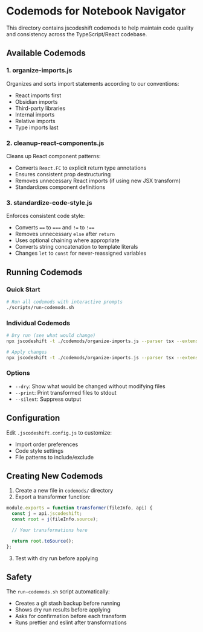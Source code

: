 # Codemods for Notebook Navigator

This directory contains jscodeshift codemods to help maintain code quality and
consistency across the TypeScript/React codebase.

## Available Codemods

### 1. organize-imports.js

Organizes and sorts import statements according to our conventions:

- React imports first
- Obsidian imports
- Third-party libraries
- Internal imports
- Relative imports
- Type imports last

### 2. cleanup-react-components.js

Cleans up React component patterns:

- Converts `React.FC` to explicit return type annotations
- Ensures consistent prop destructuring
- Removes unnecessary React imports (if using new JSX transform)
- Standardizes component definitions

### 3. standardize-code-style.js

Enforces consistent code style:

- Converts `==` to `===` and `!=` to `!==`
- Removes unnecessary `else` after `return`
- Uses optional chaining where appropriate
- Converts string concatenation to template literals
- Changes `let` to `const` for never-reassigned variables

## Running Codemods

### Quick Start

```bash
# Run all codemods with interactive prompts
./scripts/run-codemods.sh
```

### Individual Codemods

```bash
# Dry run (see what would change)
npx jscodeshift -t ./codemods/organize-imports.js --parser tsx --extensions ts,tsx --dry src/

# Apply changes
npx jscodeshift -t ./codemods/organize-imports.js --parser tsx --extensions ts,tsx src/
```

### Options

- `--dry`: Show what would be changed without modifying files
- `--print`: Print transformed files to stdout
- `--silent`: Suppress output

## Configuration

Edit `.jscodeshift.config.js` to customize:

- Import order preferences
- Code style settings
- File patterns to include/exclude

## Creating New Codemods

1. Create a new file in `codemods/` directory
2. Export a transformer function:

```javascript
module.exports = function transformer(fileInfo, api) {
  const j = api.jscodeshift;
  const root = j(fileInfo.source);

  // Your transformations here

  return root.toSource();
};
```

3. Test with dry run before applying

## Safety

The `run-codemods.sh` script automatically:

- Creates a git stash backup before running
- Shows dry run results before applying
- Asks for confirmation before each transform
- Runs prettier and eslint after transformations
